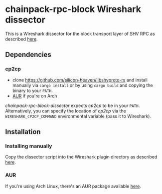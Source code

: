 # chainpack-rpc-block Wireshark dissector
This is a Wireshark dissector for the block transport layer of SHV RPC as described [here](https://silicon-heaven.github.io/shv-doc/rpctransportlayer/stream.html#block).

## Dependencies
### cp2cp
- clone https://github.com/silicon-heaven/libshvproto-rs and install manually via `cargo install` or by using `cargo build` and copying the binary to your `PATH`.
- [AUR](https://aur.archlinux.org/packages/cp2cp-git) if you're on Arch

_chainpack-rpc-block-dissector_ expects _cp2cp_ to be in your `PATH`. Alternatively, you can specify the location of _cp2cp_ via the `WIRESHARK_CP2CP_COMMAND` environmental variable (pass it to Wireshark).

## Installation
### Installing manually
Copy the dissector script into the Wireshark plugin directory as described [here](https://www.wireshark.org/docs/wsug_html_chunked/ChPluginFolders.html).
### AUR
If you're using Arch Linux, there's an AUR package available [here](https://aur.archlinux.org/packages/wireshark-chainpack-rpc-block-dissector-git).
